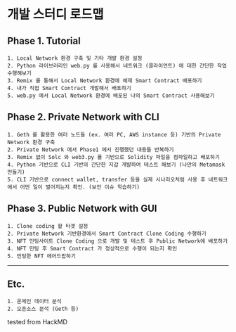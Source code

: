 개발 스터디 로드맵
===

Phase 1. Tutorial
---
```
1. Local Network 환경 구축 및 기타 개발 환경 설정
2. Python 라이브러리인 web.py 를 사용해서 네트워크 (클라이언트) 에 대한 간단한 작업 수행해보기 
3. Remix 를 통해서 Local Network 환경에 예제 Smart Contract 배포하기 
4. 내가 직접 Smart Contract 개발해서 배포하기
5. web.py 에서 Local Network 환경에 배포된 나의 Smart Contract 사용해보기
```


Phase 2. Private Network with CLI
---
```
1. Geth 를 활용한 여러 노드들 (ex. 여러 PC, AWS instance 등) 기반의 Private Network 환경 구축
2. Private Network 에서 Phase1 에서 진행했던 내용들 반복하기
3. Remix 없이 Solc 와 web3.py 를 기반으로 Solidity 파일을 컴파일하고 배포하기
4. Python 기반으로 CLI 기반의 간단한 지갑 개발하여 테스트 해보기 (나만의 Metamask 만들기)
5. CLI 기반으로 connect wallet, transfer 등을 실제 시나리오처럼 사용 후 네트워크에서 어떤 일이 벌어지는지 확인. (보안 이슈 학습하기)
```

Phase 3. Public Network with GUI
---
```
1. Clone coding 할 타겟 설정 
2. Private Network 기반환경에서 Smart Contract Clone Coding 수행하기
3. NFT 민팅사이트 Clone Coding 으로 개발 및 테스트 후 Public Network에 배포하기
4. NFT 민팅 후 Smart Contract 가 정상적으로 수행이 되는지 확인
5. 민팅한 NFT 에어드랍하기
```

---
Etc.
---
```
1. 온체인 데이터 분석
2. 오픈소스 분석 (Geth 등) 
```
tested from HackMD